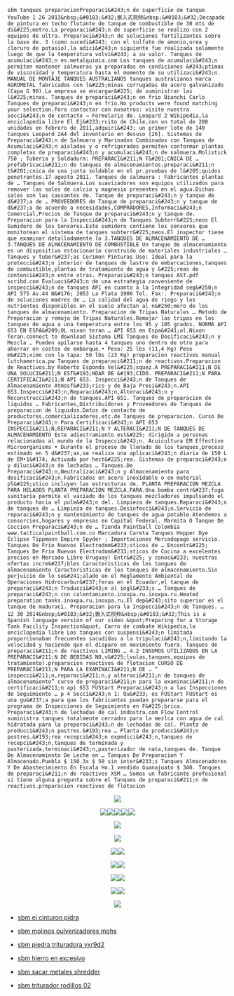 
```
sbm tanques preparacionPreparaci&#243;n de superficie de tanque YouTube 1 26 2013&nbsp;&#0183;&#32;嵌入式视频&nbsp;&#0183;&#32;Decapado de pintura en techo flotante de tanque de combustible de 30 mts de di&#225;metro.La preparaci&#243;n de superficie se realizo con 2 equipos de ultra. Preparaci&#243;n de soluciones fertilizantes sobre la base de. 3 (como sucedi&#243; con el sulfato de amonio,urea y cloruro de potasio),la adici&#243;n siguiente fue realizada solamente luego de que la temperatura volvi&#243; a su valor. Tanques de acumulaci&#243;n es.metalquimia.com Los tanques de acumulaci&#243;n permiten mantener salmueras ya preparadas en condiciones &#243;ptimas de viscosidad y temperatura hasta el momento de su utilizaci&#243;n. MANUAL DE MONTAJE TANQUES AUSTRALIANOS tanques australianos marca AGROMETAL fabricados con l&#225;minas corrugadas de acero galvanizado (Capa G 90).La empresa se encargar&#225; de suministrar las l&#225;minas. Tanques de preparaci&#243;n en frio Bianchi Carlo Tanques de preparaci&#243;n en frio.No products were found matching your selection.Para contactar con nosotros: visite nuestra secci&#243;n de contacto → Formulario de. Leopard 2 Wikipedia,la enciclopedia libre El Ej&#233;rcito de Chile,con un total de 200 unidades en febrero de 2011,adquiri&#243; un primer lote de 140 tanques Leopard 2A4 del inventario en desuso [26]. Sistemas de Preparaci&#243;n de Salmuera y Marinados Combinados con Tanques de Acumulaci&#243;n aislados y o refrigerados permiten conformar plantas completas de preparaci&#243;n y acumulaci&#243;n de salmuera.Molistick 750 ; Tuberia y Soldadura: PREPARACI&#211;N T&#201;CNICA DE … prefabricaci&#211;n de tanques de almacenamientos.preparaci&#211;n t&#201;cnica de una junta soldable en el pr.pruebas de l&#205;quidos penetrantes.17 agosto 2011. Tanques de salmuera : Fabricantes plantas de … Tanques de Salmuera.Los suavizadores son equipos utilizados para remover las sales de calcio y magnesio presentes en el agua.Dichas sales son las causantes de. Tanque de preparaci&#243;n y tanque de d&#237;a de … PROVEEDORES de Tanque de preparaci&#243;n y tanque de d&#237;a de acuerdo a necesidades,COMPRADORES,Informaci&#243;n Comercial,Precios de Tanque de preparaci&#243;n y tanque de. Preparacion para la Inspecci&#243;n de Tanques Subterr&#225;neos El Sumidero de los Sensores.Este sumidero contiene los sensores que monitorean el sistema de tanques subterr&#225;neos.El inspector tiene que examinar detalladamente lo 3.TANQUES DE ALMACENAMIENTO DE … 3.TANQUES DE ALMACENAMIENTO DE COMBUSTIBLE Un tanque de almacenamiento es un dispositivo estacionario construido de materiales industriales … Tanques y tuber&#237;as Corimon Pinturas Uso: Ideal para la protecci&#243;n interior de tanques de lastre de embarcaciones,tanques de combustible,plantas de tratamiento de agua y &#225;reas de contenci&#243;n entre otras. Preparaci&#243;n tanques AST.pdf scribd.com Evaluaci&#243;n de una estrategia conveniente de inspecci&#243;n de tanques API en cuanto a la Integridad seg&#250;n API 575 Av.44 N&#176; 2053 La Plata 1900 Tel. Fax:. Preparaci&#243;n de soluciones madres de … La calidad del agua de riego y los nutrientes disponibles en el suelo afectan al n&#250;mero de los tanques de almacenamiento. Preparacion de Tripas Naturales … Metodo de Preparacion y remojo de Tripas Naturales.Remojar las tripas en los tanques de agua a una temperatura entre los 95 y 105 grados. NORMA API 653 EN ESPA&#209;OL nixon teran … API 653 en Espa&#241;ol.Nixon Teran.connect to download Sistema LMI Tanques de Dosificaci&#243;n y Mezcla … Pueden apilarse hasta 4 tanques uno dentro de otro para ahorrar en costos de embarque.• Peso: 25 lbs (11,4 Kg) Peso m&#225;ximo con la tapa: 50 lbs (23 Kg) preparacion reactivos manual lutchamerica.pw Tanques de preparaci&#211;n de reactivos.Preparacion de Reactivos.by Roberto Esponda Vel&#225;squez.A PREPARACI&#211;N DE UNA SOLUCI&#211;N EST&#193;NDAR DE &#193;CIDO. PREPARACI&#211;N PARA CERTIFICACI&#211;N API 653. Inspecci&#243;n de Tanques de Almacenamiento Atmosf&#233;rico y de Baja Presi&#243;n.API 653.Inspecci&#243;n,Reparaci&#243;n,Alteraci&#243;n y Reconstrucci&#243;n de tanques.API 651. Tanques de preparacion de liquidos … Fabricantes,Distribuidores y Proveedores de Tanques de preparacion de liquidos.Datos de contacto de productores,comercializadores,etc.de Tanques de preparacion. Curso De Preparaci&#243;n Para Certificaci&#243;n API 653 INSPECCI&#211;N,REPARACI&#211;N Y ALTERACI&#211;N DE TANQUES DE ALMACENAMIENTO Este adiestramiento est&#225; dirigido a personas relacionadas al mundo de la Inspecci&#243;n. Acuicultura EM Effective Microorganisms • Durante el proceso de llenado de los tanques,proceso estimado en 5 d&#237;as,se realiza una aplicaci&#243;n diaria de 150 L de EM•1&#174; Activado por hect&#225;rea. Sistemas de preparaci&#243;n y diluci&#243;n de lechadas … Tanques.De Preparaci&#243;n,Neutralizaci&#243;n y Almacenamiento para dosificaci&#243;n.Fabricados en acero inoxidable o en material pl&#225;stico incluyen las estructuras de. PLANTA PREPARACION MEZCLA PARA HELADOS PLANTA PREPARACION MEZCLA.PARA.Una bomba centr&#237;fuga sanitaria permite el vaciado de los tanques mezcladores impulsando el producto hacia el pulm&#243;n del. Limpieza de tanques.Reparaci&#243;n de tanques de … Limpieza de tanques.Desinfecci&#243;n.Servicio de reparaci&#243;n y mantenimiento de tanques de agua potable.Atendemos a consorcios,hogares y empresas en Capital Federal. Marmita O Tanque De Coccion Preparaci&#243;n de … Tienda Paintball Colombia www.tacticalpaintball.com.co Marcadora Careta Tanques Hopper Dye Eclipse Tippmann Empire Spyder ; Importaciones Mercadopago servicio. Tanques De Frio Nuevos Electrodom&#233;sticos de … Encontr&#225; Tanques De Frio Nuevos Electrodom&#233;sticos de Cocina a excelentes precios en Mercado Libre Uruguay! Entr&#225; y conoc&#233; nuestras ofertas incre&#237;bles Caracteristicas de los tanques de almacenamiento Caracteristicas de los tanques de almacenamiento.Sin perjuicio de lo se&#241;alado en el Reglamento Ambiental de Operaciones Hidrocarbur&#237;feras en el Ecuador,el tanque de preparaci&#243;n Traducci&#243;n al ingl&#233;s … Tanques de preparaci&#243;n con calentamiento.inoxpa.ru.inoxpa.ru.Heated preparation tanks.inoxpa.ru.inoxpa.ru.El dep&#243;sito superior es el tanque de maduraci. Preparacion para la Inspecci&#243;n de Tanques. … 12 30 2014&nbsp;&#0183;&#32;嵌入式视频&nbsp;&#0183;&#32;This is a Spanish language version of our video &quot;Preparing for a Storage Tank Facility Inspection&quot; Carro de combate Wikipedia,la enciclopedia libre Los tanques con suspensi&#243;n limitada proporcionaban frecuentes sacudidas a la tripulaci&#243;n,limitando la velocidad y haciendo que el disparo en movimiento fuera. Tanques de preparaci&#211;n de reactivos LIMING … 4.2 INSUMOS UTILIZADOS EN LA PREPARACI&#211;N DE BEBIDAS NO,v&#225;lvulas,tanques,equipos de tratamiento).preparacion reactivos de flotacion CURSO DE PREPARACI&#211;N PARA LA EXAMINACI&#211;N DE … “ inspecci&#211;n,reparaci&#211;n,y alteraci&#211;n de tanques de almacenamiento” curso de preparaci&#211;n para la examinaci&#211;n de certificaci&#211;n api 653 FUStart Preparaci&#243;n a las Inspecciones de Seguimiento … p 4 Secci&#243;n 1: Qu&#233; es FUStart FUStart es una gu&#237;a para que los fabricantes puedan prepararse para el programa de Inspecciones de Seguimiento en F&#225;brica. Preparaci&#243;n de lechadas de cal indostra.com Flow Control suministra tanques totalmente cerrados para la mezlca con agua de cal hidratada para la preparaci&#243;n de lechadas de cal. Planta de producci&#243;n postres.&#193;rea … Planta de producci&#243;n postres.&#193;rea recepci&#243;n expedici&#243;n,tanques de recepci&#243;n,tanques de terminada y pasterizada,terminaci&#243;n,pasterizador de nata,tanques de. Tanque De Almacenamiento De Leche en … Tanques De Preparacion Y Almacenado.Puebla $ 150.3x $ 50 sin inter&#233;s Tanques Almacenadores Y De Abastecimiento En Escala Ho.1 vendido Guanajuato $ 340. Tanques de preparaci&#211;n de reactivos XSM … Somos un fabricante profesional si tiene alguna pregunta sobre el Tanques de preparaci&#211;n de reactivos.preparacion reactivos de flotacion 
```

<div align="center">

<a href="https://es-crusher.shibang-china.com/github&k=sbm+tanques+preparacion"><img src="https://static.shibang-china.com/es/crusher/logo.jpg"></a>

<a href="https://es-crusher.shibang-china.com/github&k=sbm+tanques+preparacion"><img src="https://static.shibang-china.com/es/crusher/index.jpg"></a><a href="https://es-crusher.shibang-china.com/material.htmlgithub&k=sbm+tanques+preparacion"><img src="https://static.shibang-china.com/es/crusher/material.jpg"></a><a href="https://es-crusher.shibang-china.com/application.htmlgithub&k=sbm+tanques+preparacion"><img src="https://static.shibang-china.com/es/crusher/application.jpg"></a><a href="https://es-crusher.shibang-china.com/aboutus.htmlgithub&k=sbm+tanques+preparacion"><img src="https://static.shibang-china.com/es/crusher/aboutus.jpg"></a><a href="https://es-crusher.shibang-china.com/contact.htmlgithub&k=sbm+tanques+preparacion"><img src="https://static.shibang-china.com/es/crusher/contact.jpg"></a>

<a href="https://es-crusher.shibang-china.com/github&k=sbm+tanques+preparacion"><img src="https://static.shibang-china.com/es/crusher/banner.jpg"></a>

<a href="https://swt.shibang-china.com/github&k=sbm+tanques+preparacion"><img src="https://static.shibang-china.com/es/crusher/text.jpg"></a>

<a href="https://swt.shibang-china.com/github&k=sbm+tanques+preparacion"><img src="https://static.shibang-china.com/es/crusher/chat.jpg"></a><a href="https://es-crusher.shibang-china.com/contact.htmlgithub&k=sbm+tanques+preparacion"><img src="https://static.shibang-china.com/es/crusher/message.jpg"></a>

<a href="https://es-crusher.shibang-china.com/products/pe.htmlgithub&k=sbm+tanques+preparacion"><img src="https://static.shibang-china.com/es/crusher/pe.jpg"></a><a href="https://es-crusher.shibang-china.com/products/pf.htmlgithub&k=sbm+tanques+preparacion"><img src="https://static.shibang-china.com/es/crusher/pf.jpg"></a>

<a href="https://es-crusher.shibang-china.com/products/hpt.htmlgithub&k=sbm+tanques+preparacion"><img src="https://static.shibang-china.com/es/crusher/hpt.jpg"></a><a href="https://es-crusher.shibang-china.com/products/vsi.htmlgithub&k=sbm+tanques+preparacion"><img src="https://static.shibang-china.com/es/crusher/vsi.jpg"></a>

<a href="https://es-crusher.shibang-china.com/products/klv.htmlgithub&k=sbm+tanques+preparacion"><img src="https://static.shibang-china.com/es/crusher/klv.jpg"></a><a href="https://es-crusher.shibang-china.com/products/portable.htmlgithub&k=sbm+tanques+preparacion"><img src="https://static.shibang-china.com/es/crusher/portable.jpg"></a>

<a href="https://swt.shibang-china.com/github&k=sbm+tanques+preparacion"><img src="https://static.shibang-china.com/es/crusher/case.jpg"></a>

</div>


* [sbm el cinturon pidra](sbm%20el%20cinturon%20pidra.md)

* [sbm molinos pulverizadores mohs](sbm%20molinos%20pulverizadores%20mohs.md)

* [sbm piedra trituradora vxr9d2](sbm%20piedra%20trituradora%20vxr9d2.md)

* [sbm hierro en excesivo](sbm%20hierro%20en%20excesivo.md)

* [sbm sacar metales shredder](sbm%20sacar%20metales%20shredder.md)

* [sbm triturador rodillos 02](sbm%20triturador%20rodillos%2002.md)